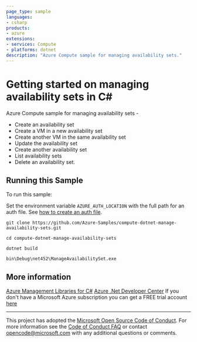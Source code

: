 ```yaml
---
page_type: sample
languages:
- csharp
products:
- azure
extensions:
- services: Compute
- platforms: dotnet
description: "Azure Compute sample for managing availability sets."
---
```


# Getting started on managing availability sets in C# #

 Azure Compute sample for managing availability sets -
  - Create an availability set
  - Create a VM in a new availability set
  - Create another VM in the same availability set
  - Update the availability set
  - Create another availability set
  - List availability sets
  - Delete an availability set.


## Running this Sample ##

To run this sample:

Set the environment variable `AZURE_AUTH_LOCATION` with the full path for an auth file. See [how to create an auth file](https://github.com/Azure/azure-libraries-for-net/blob/master/AUTH.md).

    git clone https://github.com/Azure-Samples/compute-dotnet-manage-availability-sets.git

    cd compute-dotnet-manage-availability-sets

    dotnet build

    bin\Debug\net452\ManageAvailabilitySet.exe

## More information ##

[Azure Management Libraries for C#](https://github.com/Azure/azure-sdk-for-net/tree/Fluent)
[Azure .Net Developer Center](https://azure.microsoft.com/en-us/develop/net/)
If you don't have a Microsoft Azure subscription you can get a FREE trial account [here](http://go.microsoft.com/fwlink/?LinkId=330212)

---

This project has adopted the [Microsoft Open Source Code of Conduct](https://opensource.microsoft.com/codeofconduct/). For more information see the [Code of Conduct FAQ](https://opensource.microsoft.com/codeofconduct/faq/) or contact [opencode@microsoft.com](mailto:opencode@microsoft.com) with any additional questions or comments.
